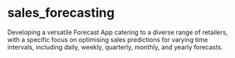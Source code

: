 # sales_forecasting
Developing a versatile Forecast App catering to a diverse range of retailers, with a specific focus on optimising sales predictions for varying time intervals, including daily, weekly, quarterly, monthly, and yearly forecasts.
